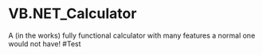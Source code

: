 # VB.NET_Calculator
A (in the works) fully functional calculator with many features a normal one would not have!
#Test
